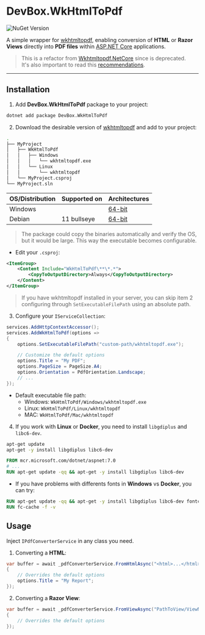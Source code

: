 # DevBox.WkHtmlToPdf

![NuGet Version](https://img.shields.io/nuget/v/DevBox.WkHtmlToPdf?style=for-the-badge)

A simple wrapper for [wkhtmltopdf](https://wkhtmltopdf.org/), enabling conversion of **HTML** or **Razor Views** directly into **PDF files** within [ASP.NET Core](https://dotnet.microsoft.com/en-us/apps/aspnet) applications.

> This is a refactor from [Wkhtmltopdf.NetCore](https://github.com/fpanaccia/Wkhtmltopdf.NetCore-deprecated) since is deprecated.\
> It's also important to read this [recommendations](https://wkhtmltopdf.org/status.html#recommendations).

---

## Installation

1. Add **DevBox.WkHtmlToPdf** package to your project:

```bash
dotnet add package DevBox.WkHtmlToPdf
```

2. Download the desirable version of [wkhtmltopdf](https://wkhtmltopdf.org/downloads.html#stable) and add to your project:

```bash
.
├── MyProject
│   ├── WkHtmlToPdf
│   │   ├── Windows
│   │   │   └── wkhtmltopdf.exe
│   │   └── Linux
│   │       └── wkhtmltopdf
│   └── MyProject.csproj
└── MyProject.sln
```

| OS/Distribution | Supported on | Architectures |
| :--             | :--          | :--           |
| Windows         |              | [64-bit](./WkHtmlToPdf/Windows/wkhtmltopdf-64.exe) |
| Debian          | 11 bullseye  | [64-bit](./WkHtmlToPdf/Linux/wkhtmltopdf-debian-11-bullseye-amd64) |

> The package could copy the binaries automatically and verify the OS, but it would be large. This way the executable becomes configurable.

- Edit your `.csproj`:

```xml
<ItemGroup>
    <Content Include="WkHtmlToPdf\**\*.*">
        <CopyToOutputDirectory>Always</CopyToOutputDirectory>
    </Content>
</ItemGroup>
```

> If you have wkhtmltopdf installed in your server, you can skip item 2 configuring through `SetExecutableFilePath` using an absolute path.

3. Configure your `IServiceCollection`:

```csharp
services.AddHttpContextAccessor();
services.AddWkHtmlToPdf(options =>
{
    options.SetExecutableFilePath("custom-path/wkhtmltopdf.exe");

    // Customize the default options
    options.Title = "My PDF";
    options.PageSize = PageSize.A4;
    options.Orientation = PdfOrientation.Landscape;
    // ...
});
```

- Default executable file path:
  - Windows: `WkHtmlToPdf/Windows/wkhtmltopdf.exe`
  - Linux: `WkHtmlToPdf/Linux/wkhtmltopdf`
  - MAC: `WkHtmlToPdf/Mac/wkhtmltopdf`

4. If you work with **Linux** or **Docker**, you need to install `libgdiplus` and `libc6-dev`.

```bash
apt-get update
apt-get -y install libgdiplus libc6-dev
```

```dockerfile
FROM mcr.microsoft.com/dotnet/aspnet:7.0
# ...
RUN apt-get update -qq && apt-get -y install libgdiplus libc6-dev
```

- If you have problems with differents fonts in **Windows** vs **Docker**, you can try:

```dockerfile
RUN apt-get update -qq && apt-get -y install libgdiplus libc6-dev fontconfig fonts-liberation
RUN fc-cache -f -v
```

## Usage

Inject `IPdfConverterService` in any class you need.

1. Converting a **HTML**:

```csharp
var buffer = await _pdfConverterService.FromHtmlAsync("<html>...</html>", options =>
{
    // Overrides the default options
    options.Title = "My Report";
});
```

2. Converting a **Razor View**:

```csharp
var buffer = await _pdfConverterService.FromViewAsync("PathToView/ViewName", model, options =>
{
    // Overrides the default options
});
```
